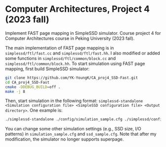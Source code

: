# Computer Architectures, Project 4 (2023 fall)

Implement FAST page mapping in SimpleSSD simulator. Course project 4 for Computer Architectures course in Peking University (2023 fall).

The main implementation of FAST page mapping is in ```simplessd/ftl/fast.cc``` and ```simplessd/ftl/fast.hh```. I also modified or added some functions in ```simplessd/ftl/common/block.cc``` and ```simplessd/ftl/common/block.hh```. To start simulation using FAST page mapping, first build SimpleSSD simulator:

```bash
git clone https://github.com/YK-YoungK/CA_proj4_SSD-Fast.git
cd CA_proj4_SSD-Fast
cmake -DDEBUG_BUILD=off .
make -j 8
```

Then, start simulation in the following format: ```simplessd-standalone <Simulation configuration file> <SimpleSSD configuration file> <Output directory>```. One example is:
```bash
./simplessd-standalone ./config/simulation_sample.cfg ./simplessd/config/ssd_sample.cfg .
```
You can change some other simulation settings (e.g., SSD size, I/O patterns) in ```simulation_sample.cfg``` and ```ssd_sample.cfg```. Note that after my modification, the simulator no longer supports superpage.
